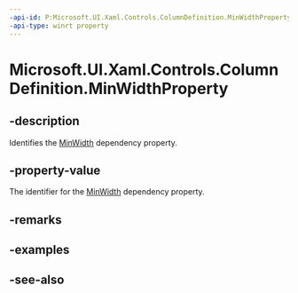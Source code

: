 ```yaml
---
-api-id: P:Microsoft.UI.Xaml.Controls.ColumnDefinition.MinWidthProperty
-api-type: winrt property
---
```


<!-- Property syntax
public Windows.UI.Xaml.DependencyProperty MinWidthProperty { get; }
-->

# Microsoft.UI.Xaml.Controls.ColumnDefinition.MinWidthProperty

## -description
Identifies the [MinWidth](columndefinition_minwidth.md) dependency property.

## -property-value
The identifier for the [MinWidth](columndefinition_minwidth.md) dependency property.

## -remarks

## -examples

## -see-also
